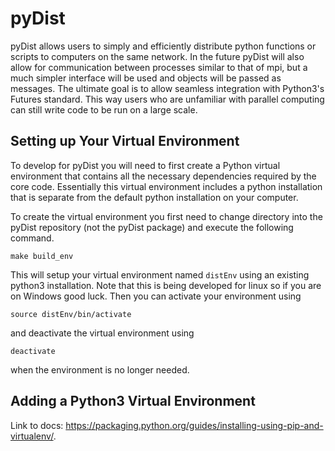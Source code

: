 # pyDist
pyDist allows users to simply and efficiently
distribute python functions or scripts to computers on the
same network. In the future pyDist will also allow for
communication between processes similar to that of mpi, but
a much simpler interface will be used and objects will be
passed as messages. The ultimate goal is to allow seamless 
integration with Python3's Futures standard. This way users
who are unfamiliar with parallel computing can still write
code to be run on a large scale.
 
## Setting up Your Virtual Environment
To develop for pyDist you will need to first create a Python virtual
environment that contains all the necessary dependencies required by
the core code. Essentially this virtual environment includes a
python installation that is separate from the default python 
installation on your computer. 

To create the virtual environment you first need to
change directory into the pyDist repository (not the pyDist package)
and execute the following command.
```
make build_env
```
This will setup your virtual environment named `distEnv` using an
existing python3 installation. Note that this is being developed 
for linux so if you are on Windows good luck. Then you can activate 
your environment using
```
source distEnv/bin/activate
```
and deactivate the virtual environment using
```
deactivate
```
when the environment is no longer needed. 

## Adding a Python3 Virtual Environment
Link to docs: 
<https://packaging.python.org/guides/installing-using-pip-and-virtualenv/>.


